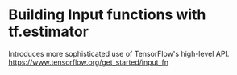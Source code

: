 # Building Input functions with tf.estimator

Introduces more sophisticated use of TensorFlow's high-level API.
https://www.tensorflow.org/get_started/input_fn

